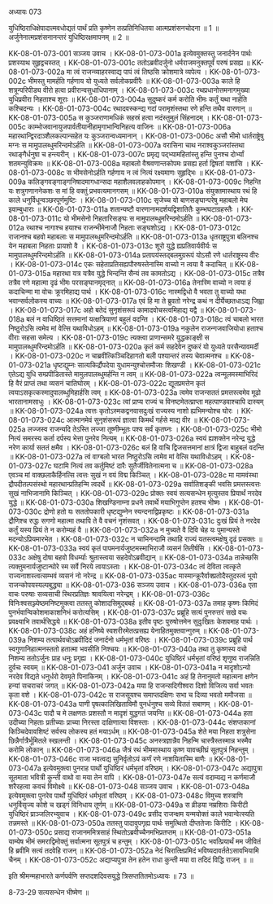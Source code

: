 अध्यायः 073

युधिष्ठिराधिक्षेपादात्मवधोद्यतं पार्थं प्रति कृष्णेन तत्प्रतिनिधितया आत्मप्रशंसनचोदना ॥ 1 ॥ अर्जुनेनात्मप्रशंसनानन्तरं युधिष्ठिरक्षमापनम् ॥ 2 ॥

KK-08-01-073-001	सञ्जय उवाच ।
KK-08-01-073-001a	इत्येवमुक्तस्तु जनार्दनेन पार्थः प्रशस्याथ सुहृद्वचस्तत् ।
KK-08-01-073-001c	ततोऽब्रवीदर्जुनो धर्मराजमनुक्तपूर्वं परुषं प्रसह्य ॥
KK-08-01-073-002a	मा त्वं राजन्व्याहरस्वाद्य पापं त्वं तिष्ठसि क्रोशमात्रे व्यपेत्य ।
KK-08-01-073-002c	भीमस्तु मामर्हति गर्हणाय यो युध्यते सर्वलोकप्रवीरैः ॥
KK-08-01-073-003a	काले हि शत्रून्परिपीड्य वीरो हत्वा प्रवीरान्वसुधाधिपानाम् ।
KK-08-01-073-003c	रथप्रधानोत्तमनागमुख्या युधिप्रवीरा निहताश्च शूराः ॥
KK-08-01-073-004a	सुदुष्करं कर्म करोति भीमः कर्तुं यथा नार्हति कश्चिदन्यः ।
KK-08-01-073-004c	रथादवस्कन्द्य गदां परामृशंस्तथा रणे हन्ति तथैव वारणान् ॥
KK-08-01-073-005a	स कुञ्जराणामधिकं सहस्रं हत्वा नदंस्तुमुलं सिंहनादम् ।
KK-08-01-073-005c	काम्भोजवानायुजपार्वतीयानीहामृगाभान्विनिहत्य वाजिनः ॥
KK-08-01-073-006a	महारथान्द्विरदाञ्शैलकल्पान्सहेत यः कुञ्जरान्वध्यमानान् ।
KK-08-01-073-006c	असौ भीमो धार्तराष्ट्रेषु मग्नः स मामुपालब्धुमरिन्दमोऽर्हति ॥
KK-08-01-073-007a	वरासिना चाथ नराश्वकुञ्जरांस्तथा रथाङ्गैर्धनुषा च हन्त्यरीन् ।
KK-08-01-073-007c	प्रमृद्य पद्भ्यामहितांस्तु हन्ति पुनश्च दोर्भ्यां शतमन्युविक्रमः ॥
KK-08-01-073-008a	महाबलो वैश्रवणान्तकोपमः प्रसह्य हर्ता द्विषतां यशांसि ।
KK-08-01-073-008c	स भीमसेनोऽर्हति गर्हणाय न त्वं नित्यं रक्ष्यमाणः सुहृद्भिः ॥
KK-08-01-073-009a	कलिङ्गवङ्गाङ्गनिषादमागधान्सदा महाशैलवलाहकोपमान् ।
KK-08-01-073-009c	निहन्ति यः शत्रुगणाननेकशः स मां हि वक्तुं प्रभवत्यमानगसम् ॥
KK-08-01-073-010a	संयुक्तमास्थाय रथं हि काले धनुर्विधून्वञ्छरपूर्णमुष्टिः ।
KK-08-01-073-010c	सृजेच्च यो बाणसङ्घान्परेषु महाबलो मेघ इवाम्बुधाराः ॥
KK-08-01-073-011a	शतान्यष्टौ वारणानामदर्शयद्विशातितैः कुम्भघटाग्रहस्तैः ।
KK-08-01-073-011c	यो भीमसेनो निहतारिसङ्घः स मामुपालब्धुमरिन्दमोऽर्हति ॥
KK-08-01-073-012a	रथाश्च नागाश्च हयाश्च राजन्भीमेनाजौ निहताः सङ्घशोऽद्य ।
KK-08-01-073-012c	राजानश्च बहवो महाबलाः स मामुपालब्धुमरिन्दमोऽर्हति ॥
KK-08-01-073-013a	धृतराष्ट्रपुत्रा बलिनश्च येन महाबला निहताः प्रायशो वै ।
KK-08-01-073-013c	शूरो युद्धे ह्यप्रतिवार्यवीर्यः स मामुपालब्धुमरिन्दमोऽर्हति ॥
KK-08-01-073-014a	प्रतापयंस्तद्बलमुग्ररूपं योऽसौ रणे धार्तराष्ट्रस्य वीरः ।
KK-08-01-073-014c	एकः सहेताप्रतिसह्यपौरुषस्तेनास्मि वाच्यो न त्वया वै कदाचित् ॥
KK-08-01-073-015a	महारथा यत्र यत्रैव युद्धे भिन्दन्ति सैन्यं तव कामतोऽद्य ।
KK-08-01-073-015c	तत्रैव तत्रैव रणे महात्मा दृढं भीमः परसङ्घानमृद्नात् ॥
KK-08-01-073-016a	तेनास्मि वाच्यो न त्वया हं कदाचिन्मा मा वोचः क्रूरमिहाद्य पार्थ ।
KK-08-01-073-016c	नास्मद्विधो वै भवता तु वाच्यो यथा भवान्सर्वलोकस्य वाच्यः ॥
KK-08-01-073-017a	एवं हि मा ते ब्रुवतो नरेन्द्र कथं न दीर्येच्छतधाऽद्य जिह्वा ।
KK-08-01-073-017c	अहो बतेदं सुनृशंसरूपं कामादवोचस्त्वमिहाद्य यद्वै ॥
KK-08-01-073-018a	बलं न वाधिष्ठितं सत्तमानां यत्क्षत्रियाणां बहुलं वदन्ति ।
KK-08-01-073-018c	त्वं चाबलो भारत निष्ठुरोऽसि त्वमेव मां वेत्सि यथाविधोऽहम् ॥
KK-08-01-073-019a	नकुलेन राजन्गजवाजियोधा हताश्च वीराः सहसा समेत्य ।
KK-08-01-073-019c	त्यक्त्वा प्राणान्समरे युद्धकाङ्क्षी स मामुपालब्धुमरिन्दमोऽर्हति ॥
KK-08-01-073-020a	कृतं कर्म सहदेवेन दुष्करं यो युध्यते परसैन्यावमर्दी ।
KK-08-01-073-020c	न चाब्रवीत्किञ्चिदिहागतो बली पश्यान्तरं तस्य चेवात्मनश्च ॥
KK-08-01-073-021a	धृष्टद्युम्नः सात्यकिर्द्रौपदेया युधामन्युश्चोत्तमौजाः शिखण्डी ।
KK-08-01-073-021c	एतेऽद्य युधि सम्प्रपीडितास्ते मामुलपालब्धुमर्हन्ति न त्वम् ॥
KK-08-01-073-022a	त्वन्मूलमस्माभिरिदं हि वैरं प्राप्तं तथा व्यसनं चातिघोरम् ।
KK-08-01-073-022c	द्यूतप्रमत्तेन कृतं त्वयाऽसकृत्कस्मादुपालब्धुमिहार्हसि त्वम् ॥
KK-08-01-073-023a	त्वमेव राजन्सततं प्रमत्तस्त्वमेव मूढो भारतानामसाधुः ।
KK-08-01-073-023c	त्वां प्राप्य राज्यं च विनष्टमेतत्प्राप्ता महत्पाण्डवाश्चापि दास्यम् ॥
KK-08-01-073-024a	त्वत्तः कृतोऽस्मकद्वनवासदुःखं राज्यस्य नाशो ह्यभिमन्योश्च घोरः ।
KK-08-01-073-024c	आत्मानमेवं सुनृशंसरूपं ज्ञात्वा किमर्थं गर्हसे माद्य वीर ॥
KK-08-01-073-025a	लज्जस्व राजन्यदि तेऽस्ति लज्जा तूष्णीम्भूतः पश्य सर्वं कृतघ्नः ।
KK-08-01-073-025c	भीमो नित्यं समरस्य कर्ता दर्पस्य भेत्ता पुनरेव नित्यम् ॥
KK-08-01-073-026a	स्वयं ह्यशक्तेन नरेन्द्र युद्धे नरेण कार्या सततं क्षमैव ।
KK-08-01-073-026c	बलं हि वाचि द्विजसत्तमानां क्षात्रं द्विजा बाहुबलं वदन्ति ॥
KK-08-01-073-027a	त्वं वाग्बलो भारत निष्ठुरोऽसि त्वमेव मां वेत्सि यथाविधोऽहम् ।
KK-08-01-073-027c	घटामि नित्यं तव कर्तुमिष्टं दारैः सुतैर्जीवितेनात्मना च ॥
KK-08-01-073-028a	एवञ्च मां वाक्छलाकैर्हिनत्सि त्वत्तः सुखं न वयं विद्म किञ्चित् ।
KK-08-01-073-028c	मा मामवंस्था द्रौपदीतल्पसंस्थो महारथान्प्रतिहन्मि त्वदर्थे ॥
KK-08-01-073-029a	सर्वातिशङ्की भवसि प्रमत्तस्त्वत्तः सुखं नाभिजानामि किञ्चित् ।
KK-08-01-073-029c	प्रोक्तः स्वयं सत्यसन्धेन मृत्युस्तव प्रियार्थं नरदेव युद्धे ॥
KK-08-01-073-030a	शिखण्डिनाम्ना प्रधने तवार्थे मयाभिगुप्तेन हतश्च भीष्मः ।
KK-08-01-073-030c	द्रोणो हतो यः सततोपकारी धृष्टद्युम्नेन स्यन्दनाद्विप्रकृष्टः ॥
KK-08-01-073-031a	द्रौणिश्च रुद्धः सगणो महात्मा तथापि ते वै वचनं नृशंसवत् ।
KK-08-01-073-031c	दुःखं प्रियं ते नरदेव कर्तुं यस्य प्रियं ते न करोम्यहं वै ॥
KK-08-01-073-032a	न मुच्यते वै दिवि चेह यः पुमान्यस्ते मदन्योऽप्रियमारभेत ।
KK-08-01-073-032c	न चाभिनन्दामि तथाहि राज्यं यतस्त्वमक्षेषु दृढं प्रसक्तः ॥
KK-08-01-073-033a	स्वयं कृतं पापमनार्यजुष्टमस्माभिराजौ व्यसनं तितीर्षसि ।
KK-08-01-073-033c	अक्षेषु दोषा बहवो विधर्म्याः श्रुतास्त्वया सहदेवोऽब्रवीद्यान् ॥
KK-08-01-073-034a	तान्नेच्छसि त्यक्तुमनार्यजुष्टान्घोरे स्म सर्वे निरये त्वयाऽस्ताः ।
KK-08-01-073-034c	त्वं देविता त्वत्कृते राज्यनाशस्त्वत्सम्भवं व्यसनं नो नरेन्द्र ॥
KK-08-01-073-035ac	मास्मान्क्रूरैर्वाक्प्रतोदैस्तुदस्त्वं भूयो राजन्कोपयस्यल्पबुद्ध्या ॥
KK-08-01-073-036	सञ्जय उवाच ।
KK-08-01-073-036a	एता वाचः परुषाः सव्यसाची स्थिरप्रतिज्ञः श्रावयित्वा नरेन्द्रम् ।
KK-08-01-073-036c	विनिःश्वसञ्ज्येष्ठमनिष्टमुक्त्वा ततस्तु कोशादसिमुद्बबर्ह ॥
KK-08-01-073-037a	तमाह कृष्णः किमिदं पुनर्भवान्विकोशमाकाशनिभं करोत्यसिम् ।
KK-08-01-073-037c	प्रब्रूहि सत्यं पुनरुत्तरं सखे वचः प्रवक्ष्याभि तवार्थसिद्धये ॥
KK-08-01-073-038a	इतीव पृष्टः पुरुषोत्तमेन सुदुःखितः केशवमाह पार्थः ।
KK-08-01-073-038c	अहं हनिष्ये स्वशरीरमेतत्प्रसह्य येनाहितमुक्तवान्गुरुम् ॥
KK-08-01-073-039a	निशम्य तत्पार्थवचोऽब्रवीदिदं जनार्दनो धर्मभृतां वरिष्ठः ।
KK-08-01-073-039c	प्रब्रूहि पार्थ स्वगुणानिहात्मनस्ततो हतात्मा भवसीति निश्चयः ॥
KK-08-01-073-040a	तथा तु कृष्णस्य वचो निशम्य ततोऽर्जुनः प्राह धनुः प्रगृह्य ।
KK-08-01-073-040c	युधिष्ठिरं धर्मभृतां वरिष्ठं शृणुष्व राजन्निति दुर्वचः स्वयम् ॥
KK-08-01-073-041	अर्जुन उवाच ।
KK-08-01-073-041a	न मादृशोऽन्यो नरदेव विद्यते धनुर्धरो देवमृते पिनाकिनम् ।
KK-08-01-073-041c	अहं हि तेनानुमतो महात्मना क्षणेन हन्यां सचराचरं जगत् ॥
KK-08-01-073-042a	मया हि राजन्सदिगीश्वरा दिशो विजित्य सर्वा भवतः कृता वशे ।
KK-08-01-073-042c	स राजसूयश्च समाप्तदक्षिणः सभा च दिव्या भवतो ममौजसा ॥
KK-08-01-073-043a	पाणी पृषत्कालिखिताविमौ पुनर्धनुश्च सव्ये विततं सबाणम् ।
KK-08-01-073-043c	पादौ च मे लक्षणतः प्रशस्तौ न मादृशं युद्धगतं जयन्ति ॥
KK-08-01-073-044a	हता उदीच्या निहताः प्रतीच्याः प्राच्या निरस्ता दाक्षिणात्या विशस्ताः ।
KK-08-01-073-044c	संशप्तकानां किञ्चिदेवावशिष्टं सर्वस्य लोकस्य हतं मयाऽर्धम् ॥
KK-08-01-073-045a	शेते मया निहता शत्रुसेना छिन्नैर्गात्रैर्भूमितले स्खलन्ती ।
KK-08-01-073-045c	अनस्त्रज्ञान्नैव निहन्मि चास्त्रैस्तस्मान्न भस्मैव करोमि लोकान् ॥
KK-08-01-073-046a	जैत्रं रथं भीममास्थाय कृष्ण यावच्छीघ्रं सूतपुत्रं निहन्तुम् ।
KK-08-01-073-046c	राजा भवत्वद्य सुनिर्वृतोऽयं कर्णं रणे नाशयितास्मि बाणैः ॥
KK-08-01-073-047a	इत्येवमुक्त्वा पुनराह पार्थो युधिष्ठिरं धर्मभृतां वरिष्ठम् ।
KK-08-01-073-047c	अद्यापुत्रा सूतमाता भवित्री कुन्ती वाथो वा मया तेन वापि ।
KK-08-01-073-047e	सत्यं वदाम्यद्य न कर्णमाजौ शरैरहत्वा कवचं विमोक्ष्ये ॥
KK-08-01-073-048	सञ्जय उवाच ।
KK-08-01-073-048a	इत्येवमुक्त्वा पुनरेव पार्थो युधिष्ठिरं धर्मभृतां वरिष्ठम् ।
KK-08-01-073-048c	विमुच्य शस्त्राणि धनुर्विसृज्य कोशे च खड्गं विनिधाय तूर्णम् ॥
KK-08-01-073-049a	स व्रीडया नम्रशिराः किरीटी युधिष्ठिरं प्राञ्जलिरभ्युवाच ।
KK-08-01-073-049c	प्रसीद राजन्क्षम यन्मयोक्तं काले भवान्वेत्स्यति तन्नमस्ते ॥
KK-08-01-073-050a	ततस्तु पादावुपगृह्य पार्थः समुत्थितो दीप्ततेजाः किरीटि ।
KK-08-01-073-050c	प्रसाद्य राजानममित्रसाहं स्थितोऽब्रवीच्चैनमभिप्रतप्तम् ॥
KK-08-01-073-051a	याम्येष भीमं समराद्विमोक्तुं सर्वात्मना सूतपुत्रं च हन्तुम् ।
KK-08-01-073-051c	भवत्प्रियार्थं मम जीवितं हि ब्रवीमि सत्यं तदवेहि राजन् ॥
KK-08-01-073-052a	नेदं चिरात्क्षिप्रमिदं भविष्यदावर्ततेऽसावभियामि चैनम् ।
KK-08-01-073-052c	अद्याप्यपुत्रा तेन हतेन राधा कुन्ती मया वा तदिदं विद्धि राजन् ॥ ॥

इति श्रीमन्महाभारते कर्णपर्वणि सप्तदशदिवसयुद्धे त्रिसप्ततितमोऽध्यायः ॥ 73 ॥

8-73-29 सत्यसन्धेन भीष्मेण ॥ 
